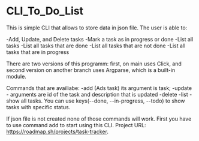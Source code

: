 # CLI_To_Do_List

This is simple CLI that allows to store data in json file. The user is able to:

-Add, Update, and Delete tasks 
-Mark a task as in progress or done
-List all tasks
-List all tasks that are done
-List all tasks that are not done
-List all tasks that are in progress

There are two versions of this programm: first, on main uses Click, and second version on another branch uses Argparse, which is a built-in module.  

Commands that are availiabe:
-add (Ads task) its argument is task;
-update - arguments are id of the task and description that is updated
-delete 
-list - show all tasks. You can use keys(--done, --in-progress, --todo) to show tasks with specific status.

If json file is not created none of those commands will work. First you have to use command add to start using this CLI.
Project URL: https://roadmap.sh/projects/task-tracker. 
